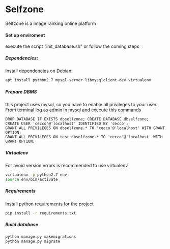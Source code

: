 # Selfzone
Selfzone is a image ranking online platform

#### Set up enviroment
execute the script "init_database.sh" or follow the coming steps

##### Dependencies:
Install dependencies on Debian:
~~~bash
apt install python2.7 mysql-server libmysqlclient-dev virtualenv
~~~

##### Prepare DBMS
this project uses mysql, so you have to enable all privileges
to your user.
From terminal log as admin in mysql and execute this commands
~~~mysql
DROP DATABASE IF EXISTS dbselfzone; CREATE DATABASE dbselfzone;
CREATE USER 'cecco'@'localhost' IDENTIFIED BY 'cecco';
GRANT ALL PRIVILEGES ON dbselfzone.* TO 'cecco'@'localhost' WITH GRANT OPTION;
GRANT ALL PRIVILEGES ON test_dbselfzone.* TO 'cecco'@'localhost' WITH GRANT OPTION;
~~~

##### Virtualenv
For avoid version errors is recommended to use virtualenv
~~~bash
virtualenv -p python2.7 env
source env/bin/activate
~~~

##### Requirements
Install python requirements for the project
~~~bash
pip install -r requirements.txt
~~~

##### Build database
~~~bash
python manage.py makemigrations
python manage.py migrate
~~~